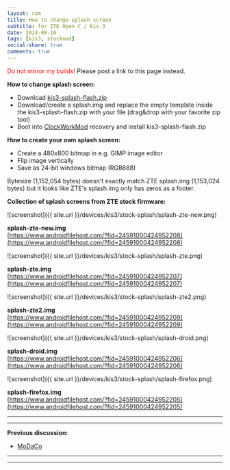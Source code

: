```yaml
---
layout: rom
title: How to change splash screen
subtitle: for ZTE Open C / Kis 3
date: 2014-08-16
tags: [kis3, stockmod]
social-share: true
comments: true
---
```


<span style="color:#FF0000;">Do not mirror my builds!</span> Please post a link to this page instead.

**How to change splash screen:**

- Download [kis3-splash-flash.zip](https://www.androidfilehost.com/?fid=24591000424952204)
- Download/create a splash.img and replace the empty template inside the kis3-splash-flash.zip with your file (drag&drop with your favorite zip tool)
- Boot into [ClockWorkMod](/devices/kis3/CWM) recovery and install kis3-splash-flash.zip

**How to create your own splash screen:**

- Create a 480x800 bitmap in e.g. GIMP image editor
- Flip image vertically
- Save as 24-bit windows bitmap (RGB888)

Bytesize (1,152,054 bytes) doesn't exactly match ZTE splash.img (1,153,024 bytes) but it looks like ZTE's splash.img only has zeros as a footer.

**Collection of splash screens from ZTE stock firmware:**

![screenshot]({{ site.url }}/devices/kis3/stock-splash/splash-zte-new.png)

**splash-zte-new.img**  
[https://www.androidfilehost.com/?fid=24591000424952208](https://www.androidfilehost.com/?fid=24591000424952208)

![screenshot]({{ site.url }}/devices/kis3/stock-splash/splash-zte.png)

**splash-zte.img**  
[https://www.androidfilehost.com/?fid=24591000424952207](https://www.androidfilehost.com/?fid=24591000424952207)

![screenshot]({{ site.url }}/devices/kis3/stock-splash/splash-zte2.png)

**splash-zte2.img**  
[https://www.androidfilehost.com/?fid=24591000424952209](https://www.androidfilehost.com/?fid=24591000424952209)

![screenshot]({{ site.url }}/devices/kis3/stock-splash/splash-droid.png)

**splash-droid.img**  
[https://www.androidfilehost.com/?fid=24591000424952206](https://www.androidfilehost.com/?fid=24591000424952206)

![screenshot]({{ site.url }}/devices/kis3/stock-splash/splash-firefox.png)

**splash-firefox.img**  
[https://www.androidfilehost.com/?fid=24591000424952205](https://www.androidfilehost.com/?fid=24591000424952205)

----
----

**Previous discussion:**

- [MoDaCo](http://www.modaco.com/forums/topic/373233-how-to-change-splash-screen/)

----
----
